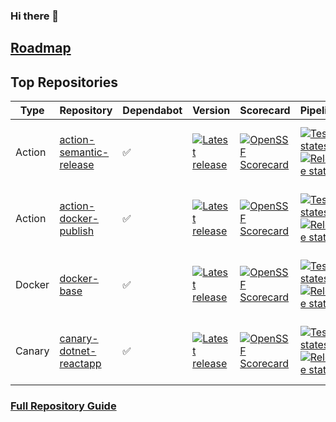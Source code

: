 ### Hi there 👋

## [Roadmap](ROADMAP.md)

## Top Repositories

| Type | Repository | Dependabot | Version | Scorecard | Pipelines | Issues |
|------|------------|------------|---------|-----------|-----------|--------|
| Action | [action-semantic-release](https://github.com/outoforbitdev/action-semantic-release) | :white_check_mark: | <a href='https://github.com/outoforbitdev/action-semantic-release/releases/latest'><img alt='Latest release' src='https://img.shields.io/github/v/release/outoforbitdev/action-semantic-release?logo=github&label=%20'></a> | <a href='https://securityscorecards.dev/viewer/?uri=github.com/outoforbitdev/action-semantic-release'><img alt='OpenSSF Scorecard' src='https://api.securityscorecards.dev/projects/github.com/outoforbitdev/action-semantic-release/badge'></a> | <a href='https://github.com/outoforbitdev/action-semantic-release/actions/workflows/test.yml'><img alt='Test states' src='https://img.shields.io/github/actions/workflow/status/outoforbitdev/action-semantic-release/test.yml?label=Test'></a><br><a href='https://github.com/outoforbitdev/action-semantic-release/actions/workflows/release.yml'><img alt='Release states' src='https://img.shields.io/github/actions/workflow/status/outoforbitdev/action-semantic-release/release.yml?label=Release'></a>| <a href='https://github.com/outoforbitdev/action-semantic-release/issues'><img alt='Open issues' src='https://img.shields.io/github/issues/outoforbitdev/action-semantic-release?logo=github&label=Issues'></a> <br><a href='https://github.com/outoforbitdev/action-semantic-release/pulls'><img alt='Open PRs' src='https://img.shields.io/github/issues-pr/outoforbitdev/action-semantic-release?logo=github&label=PRs'></a> |
| Action | [action-docker-publish](https://github.com/outoforbitdev/action-docker-publish) | :white_check_mark: | <a href='https://github.com/outoforbitdev/action-docker-publish/releases/latest'><img alt='Latest release' src='https://img.shields.io/github/v/release/outoforbitdev/action-docker-publish?logo=github&label=%20'></a> | <a href='https://securityscorecards.dev/viewer/?uri=github.com/outoforbitdev/action-docker-publish'><img alt='OpenSSF Scorecard' src='https://api.securityscorecards.dev/projects/github.com/outoforbitdev/action-docker-publish/badge'></a> | <a href='https://github.com/outoforbitdev/action-docker-publish/actions/workflows/test.yml'><img alt='Test states' src='https://img.shields.io/github/actions/workflow/status/outoforbitdev/action-docker-publish/test.yml?label=Test'></a><br><a href='https://github.com/outoforbitdev/action-docker-publish/actions/workflows/release.yml'><img alt='Release states' src='https://img.shields.io/github/actions/workflow/status/outoforbitdev/action-docker-publish/release.yml?label=Release'></a>| <a href='https://github.com/outoforbitdev/action-docker-publish/issues'><img alt='Open issues' src='https://img.shields.io/github/issues/outoforbitdev/action-docker-publish?logo=github&label=Issues'></a> <br><a href='https://github.com/outoforbitdev/action-docker-publish/pulls'><img alt='Open PRs' src='https://img.shields.io/github/issues-pr/outoforbitdev/action-docker-publish?logo=github&label=PRs'></a> |
| Docker | [docker-base](https://github.com/outoforbitdev/docker-base) | :white_check_mark: | <a href='https://github.com/outoforbitdev/docker-base/releases/latest'><img alt='Latest release' src='https://img.shields.io/github/v/release/outoforbitdev/docker-base?logo=github&label=%20'></a> | <a href='https://securityscorecards.dev/viewer/?uri=github.com/outoforbitdev/docker-base'><img alt='OpenSSF Scorecard' src='https://api.securityscorecards.dev/projects/github.com/outoforbitdev/docker-base/badge'></a> | <a href='https://github.com/outoforbitdev/docker-base/actions/workflows/test.yml'><img alt='Test states' src='https://img.shields.io/github/actions/workflow/status/outoforbitdev/docker-base/test.yml?label=Test'></a><br><a href='https://github.com/outoforbitdev/docker-base/actions/workflows/release.yml'><img alt='Release states' src='https://img.shields.io/github/actions/workflow/status/outoforbitdev/docker-base/release.yml?label=Release'></a>| <a href='https://github.com/outoforbitdev/docker-base/issues'><img alt='Open issues' src='https://img.shields.io/github/issues/outoforbitdev/docker-base?logo=github&label=Issues'></a> <br><a href='https://github.com/outoforbitdev/docker-base/pulls'><img alt='Open PRs' src='https://img.shields.io/github/issues-pr/outoforbitdev/docker-base?logo=github&label=PRs'></a> |
| Canary | [canary-dotnet-reactapp](https://github.com/outoforbitdev/canary-dotnet-reactapp) | :white_check_mark: | <a href='https://github.com/outoforbitdev/canary-dotnet-reactapp/releases/latest'><img alt='Latest release' src='https://img.shields.io/github/v/release/outoforbitdev/canary-dotnet-reactapp?logo=github&label=%20'></a> | <a href='https://securityscorecards.dev/viewer/?uri=github.com/outoforbitdev/canary-dotnet-reactapp'><img alt='OpenSSF Scorecard' src='https://api.securityscorecards.dev/projects/github.com/outoforbitdev/canary-dotnet-reactapp/badge'></a> | <a href='https://github.com/outoforbitdev/canary-dotnet-reactapp/actions/workflows/test.yml'><img alt='Test states' src='https://img.shields.io/github/actions/workflow/status/outoforbitdev/canary-dotnet-reactapp/test.yml?label=Test'></a><br><a href='https://github.com/outoforbitdev/canary-dotnet-reactapp/actions/workflows/release.yml'><img alt='Release states' src='https://img.shields.io/github/actions/workflow/status/outoforbitdev/canary-dotnet-reactapp/release.yml?label=Release'></a>| <a href='https://github.com/outoforbitdev/canary-dotnet-reactapp/issues'><img alt='Open issues' src='https://img.shields.io/github/issues/outoforbitdev/canary-dotnet-reactapp?logo=github&label=Issues'></a> <br><a href='https://github.com/outoforbitdev/canary-dotnet-reactapp/pulls'><img alt='Open PRs' src='https://img.shields.io/github/issues-pr/outoforbitdev/canary-dotnet-reactapp?logo=github&label=PRs'></a> |


### [Full Repository Guide](./REPOSITORIES.md)